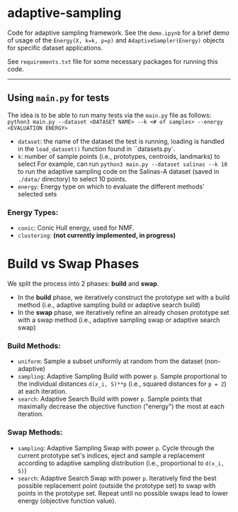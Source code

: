 # adaptive-sampling

Code for adaptive sampling framework. See the ``demo.ipynb`` for a brief demo of usage of the ``Energy(X, k=k, p=p)`` and ``AdaptiveSampler(Energy)`` objects for specific dataset applications. 

See ``requirements.txt`` file for some necessary packages for running this code.

---

## Using ``main.py`` for tests

The idea is to be able to run many tests via the ``main.py`` file as follows:
```python3 main.py --dataset <DATASET NAME> --k <# of samples> --energy <EVALUATION ENERGY>```
* ``dataset``: the name of the dataset the test is running, loading is handled in the ``load_dataset()`` function found in ``datasets.py`. 
* ``k``: number of sample points (i.e., prototypes, centroids, landmarks) to select
For example, can run ``python3 main.py --dataset salinas --k 10`` to run the adaptive sampling code on the Salinas-A dataset (saved in ``./data/`` directory) to select 10 points.
* ``energy``: Energy type on which to evaluate the different methods' selected sets 

### Energy Types: 
* ``conic``: Conic Hull energy, used for NMF.
* ``clustering``: __(not currently implemented, in progress)__


# Build vs Swap Phases
We split the process into 2 phases: __build__ and __swap__.
* In the __build__ phase, we iteratively construct the prototype set with a build method (i.e., adaptive sampling build or adaptive search build)
* In the __swap__ phase, we iteratively refine an already chosen prototype set with a swap method (i.e., adaptive sampling swap or adaptive search swap)

### Build Methods:
* ``uniform``: Sample a subset uniformly at random from the dataset (non-adaptive) 
* ``sampling``: Adaptive Sampling Build with power ``p``. Sample proportional to the individual distances ``d(x_i, S)**p`` (i.e., squared distances for ``p = 2``) at each iteration.
* ``search``: Adaptive Search Build with power ``p``. Sample points that maximally decrease the objective function ("energy") the most at each iteration. 

### Swap Methods:
* ``sampling``: Adaptive Sampling Swap with power ``p``. Cycle through the current prototype set's indices, eject and sample a replacement according to adaptive sampling distribution (i.e., proportional to ``d(x_i, S)``)
* ``search``: Adaptive Search Swap with power ``p``. Iteratively find the best possible replacement point (outside the prototype set) to swap with points in the prototype set. Repeat until no possible swaps lead to lower energy (objective function value).
